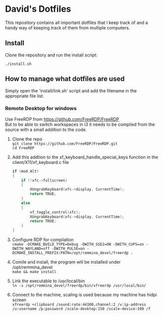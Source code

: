 # David's Dotfiles
This repository contains all important dotfiles that I keep track of and a handy way of keeping track of them from multiple computers.

## Install
Clone the repository and run the install script:

`./install.sh`

## How to manage what dotfiles are used
Simply open the 'install/link.sh' script and add the filename in the appropriate file list.


### Remote Desktop for windows
Use FreeRDP from https://github.com/FreeRDP/FreeRDP <br/>
But to be able to switch workspaces in i3 it needs to be compiled from the source with a small addition to the code.

1. Clone the repo <br/>
`git clone https://github.com/FreeRDP/FreeRDP.git` <br/>
`cd FreeRDP`

2. Add this addtion to the xf_keyboard_handle_special_keys function in the client/X11/xf_keyboard.c file <br/>
    ```c
    if (mod.Alt)
    {
        if (!xfc->fullscreen)
        {
            XUngrabKeyboard(xfc->display, CurrentTime);
            return TRUE;
        }
        else
        {
            xf_toggle_control(xfc);
            XUngrabKeyboard(xfc->display, CurrentTime);
            return TRUE;
        }
    }
    ```

3. Configure RDP for compilation <br/>
`cmake -DCMAKE_BUILD_TYPE=Debug -DWITH_SSE2=ON -DWITH_CUPS=on -DWITH_WAYLAND=off -DWITH_PULSE=on -DCMAKE_INSTALL_PREFIX:PATH=/opt/remmina_devel/freerdp .`

4. Comile and install, the program will be installed under /opt/remmina_devel <br/>
`make && make install`

5. Link the executable to /usr/local/bin <br/>
`ln -s /opt/remmina_devel/freerdp/bin/xfreerdp /usr/local/bin/`

6. Connect to the machine, scaling is used because my machine has hidpi screen <br/>
`xfreerdp +clipboard /sound:rate:44100,channel:2 /v:ip-address /u:username /p:password /scale-desktop:150 /scale-device:100 /f`
